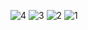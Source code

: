 ![4](https://github.com/user-attachments/assets/0a6bf800-99ce-43e7-8f50-f17dfd2007fe)
![3](https://github.com/user-attachments/assets/6bee3052-8047-4d30-a3c7-d37806d0484c)
![2](https://github.com/user-attachments/assets/e4009235-cdd8-4c85-bcfe-268d6387041d)
![1](https://github.com/user-attachments/assets/0a84c05b-6e3c-4318-8fb7-38d9b989bc5f)
